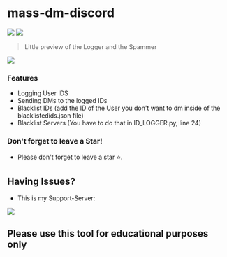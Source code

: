 # mass-dm-discord

![](https://media.discordapp.net/attachments/890913525017505792/897465363426574357/unknown.png?width=1286&height=717)
![](https://cdn.discordapp.com/attachments/890913525017505792/891049094133448724/unknown.png)
> Little preview of the Logger and the Spammer
                
				
![](https://img.shields.io/badge/release-v1.0-blue)


### Features

- Logging User IDS
- Sending DMs to the logged IDs
- Blacklist IDs (add the ID of the User you don't want to dm inside of the blacklistedids.json file)
- Blacklist Servers (You have to do that in ID_LOGGER.py, line 24)

### Don't forget to leave a Star!

- Please don't forget to leave a star ⭐️.

## Having Issues?
- This is my Support-Server:
 
<a href = "https://discord.gg/NsRSaQNbYa"><img src="https://img.icons8.com/color/48/000000/discord.png"/></a>

## Please use this tool for educational purposes only
